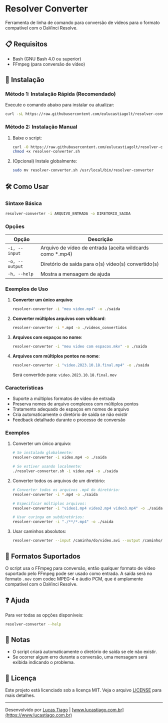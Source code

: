 # Resolver Converter

Ferramenta de linha de comando para conversão de vídeos para o formato compatível com o DaVinci Resolve.

## 📋 Requisitos

- Bash (GNU Bash 4.0 ou superior)
- FFmpeg (para conversão de vídeo)

## 🚀 Instalação

### Método 1: Instalação Rápida (Recomendado)

Execute o comando abaixo para instalar ou atualizar:

```bash
curl -sL https://raw.githubusercontent.com/eulucastiagolt/resolver-converter-shell/main/install.sh | bash
```

### Método 2: Instalação Manual

1. Baixe o script:

    ```bash
    curl -O https://raw.githubusercontent.com/eulucastiagolt/resolver-converter-shell/main/resolver-converter.sh
    chmod +x resolver-converter.sh
    ```

2. (Opcional) Instale globalmente:

    ```bash
    sudo mv resolver-converter.sh /usr/local/bin/resolver-converter
    ```

## 🛠 Como Usar

### Sintaxe Básica

```bash
resolver-converter -i ARQUIVO_ENTRADA -o DIRETORIO_SAIDA
```

### Opções

| Opção          | Descrição                                  |
| -------------- | ------------------------------------------ |
| `-i, --input`  | Arquivo de vídeo de entrada (aceita wildcards como *.mp4) |
| `-o, --output` | Diretório de saída para o(s) vídeo(s) convertido(s) |
| `-h, --help`   | Mostra a mensagem de ajuda                 |

### Exemplos de Uso

1. **Converter um único arquivo**:

   ```bash
   resolver-converter -i "meu video.mp4" -o ./saida
   ```

2. **Converter múltiplos arquivos com wildcard**:

   ```bash
   resolver-converter -i *.mp4 -o ./videos_convertidos
   ```

3. **Arquivos com espaços no nome**:

   ```bash
   resolver-converter -i "meu video com espacos.mkv" -o ./saida
   ```

4. **Arquivos com múltiplos pontos no nome**:

   ```bash
   resolver-converter -i "video.2023.10.18.final.mp4" -o ./saida
   ```

   Será convertido para: `video.2023.10.18.final.mov`

### Características

- Suporte a múltiplos formatos de vídeo de entrada
- Preserva nomes de arquivo complexos com múltiplos pontos
- Tratamento adequado de espaços em nomes de arquivo
- Cria automaticamente o diretório de saída se não existir
- Feedback detalhado durante o processo de conversão

### Exemplos

1. Converter um único arquivo:

    ```bash
    # Se instalado globalmente:
    resolver-converter -i video.mp4 -o ./saida

    # Se estiver usando localmente:
    ./resolver-converter.sh -i video.mp4 -o ./saida
    ```

2. Converter todos os arquivos de um diretório:

    ```bash
    # Converter todos os arquivos .mp4 do diretório:
    resolver-converter -i *.mp4 -o ./saida

    # Especificar múltiplos arquivos:
    resolver-converter -i "video1.mp4 video2.mp4 video3.mp4" -o ./saida

    # Usar curinga em subdiretórios:
    resolver-converter -i "./**/*.mp4" -o ./saida
    ```

3. Usar caminhos absolutos:

    ```bash
    resolver-converter --input /caminho/do/video.avi --output /caminho/da/saida
    ```

## 🔄 Formatos Suportados

O script usa o FFmpeg para conversão, então qualquer formato de vídeo suportado pelo FFmpeg pode ser usado como entrada. A saída será no formato `.mov` com codec MPEG-4 e áudio PCM, que é amplamente compatível com o DaVinci Resolve.

## ❓ Ajuda

Para ver todas as opções disponíveis:

```bash
resolver-converter --help
```

## 📝 Notas

- O script criará automaticamente o diretório de saída se ele não existir.
- Se ocorrer algum erro durante a conversão, uma mensagem será exibida indicando o problema.

## 📄 Licença

Este projeto está licenciado sob a licença MIT. Veja o arquivo [LICENSE](LICENSE) para mais detalhes.

---

Desenvolvido por [Lucas Tiago](https://github.com/eulucastiagolt) | [www.lucastiago.com.br](https://www.lucastiago.com.br)
